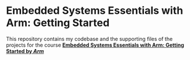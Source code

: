 # Embedded Systems Essentials with Arm: Getting Started

This repository contains my codebase and the supporting files of the projects for the course [**Embedded Systems Essentials with Arm: Getting Started by *Arm***](https://www.edx.org/learn/embedded-systems/arm-education-embedded-systems-essentials-with-arm-getting-started)